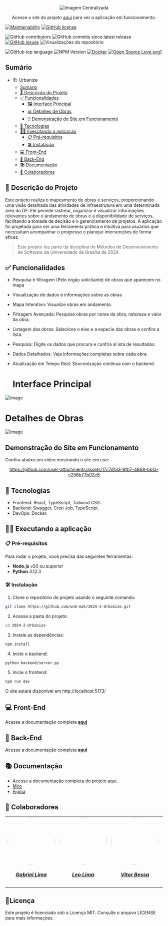 <p align="center">
  <img src="https://github.com/user-attachments/assets/8e3116f2-ca09-4204-9019-510d42ae9b41" alt="Imagem Centralizada" />
</p>
<p align="center">
  Acesse o site do projeto <a href="https://urbanizemds.netlify.app/" target="_blank">aqui</a> para ver a aplicação em funcionamento.
</p>

[![Maintainability](https://api.codeclimate.com/v1/badges/b8b4dc2e5c0c5a1cb0c9/maintainability)](https://codeclimate.com/github/unb-mds/2024-2-Urbanize/maintainability)
[![GitHub license](https://img.shields.io/github/license/Naereen/StrapDown.js.svg)](https://github.com/Naereen/StrapDown.js/blob/master/LICENSE)

![GitHub contributors](https://img.shields.io/github/contributors/unb-mds/2024-2-Urbanize)
![GitHub commits since latest release](https://img.shields.io/github/commits-since/unb-mds/2024-2-Urbanize/latest)
[![GitHub Issues](https://img.shields.io/github/issues/unb-mds/2024-2-Urbanize)](https://github.com/unb-mds/2024-2-Urbanize/issues)
![Visualizações do repositório](https://views.whatilearened.today/views/github/unb-mds/2024-2-Urbanize.svg)

![GitHub top language](https://img.shields.io/github/languages/top/unb-mds/2024-2-Urbanize)
![NPM Version](https://img.shields.io/npm/v/vite)
[![Docker](https://badgen.net/badge/icon/docker?icon=docker&label)](https://https://docker.com/)
[![Open Source Love svg1](https://badges.frapsoft.com/os/v1/open-source.svg?v=103)](https://github.com/ellerbrock/open-source-badges/)

## Sumário
- 🏗️ Urbanize
  - [Sumário](#sumário)
  - [📝 Descrição do Projeto](#-descrição-do-projeto)
  - [✅ Funcionalidades](#-funcionalidades)
    - [🖼️ Interface Principal](#interface-principal)
    - [📊 Detalhes de Obras](#detalhes-de-obras)
    - [🖱️ Demonstração do Site em Funcionamento](#Demonstração-do-Site-em-Funcionamento)
  - [📱 Tecnologias](#-tecnologias)
  - [🧑‍🏭 Executando a aplicação](#-executando-a-aplicação)
    - [📋 Pré-requisitos](#-pré-requisitos)
    - [🛠️ Instalação](#instalação)
  - [💻 Front-End](#-front-end)
  - [🤖 Back-End](#-back-end)
  - [📚 Documentação](#-documentação)
  - [👥 Colaboradores](#-colaboradores)

## 📝 Descrição do Projeto

Este projeto realiza o mapeamento de obras e serviços, proporcionando uma visão detalhada das atividades de infraestrutura em uma determinada área do DF. Ele permite rastrear, organizar e visualizar informações relevantes sobre o andamento de obras e a disponibilidade de serviços, facilitando a tomada de decisão e o gerenciamento de projetos. A aplicação foi projetada para ser uma ferramenta prática e intuitiva para usuários que necessitam acompanhar o progresso e planejar intervenções de forma eficaz.

> Este projeto faz parte da disciplina de Métodos de Desenvolvimento de Software da Universidade de Brasília de 2024.

## ✅ Funcionalidades 
- Pesquisa e filtragem (Pelo órgão solicitante) de obras que aparecem no mapa
- Visualização de dados e informações sobre as obras
- Mapa Interativo: Visualize obras em andamento.
- Filtragem Avançada: Pesquise obras por nome da obra, natureza  e valor da obra.
- Listagem das obras: Selecione o eixo e a especie das obras e confira a lista.
- Pesquisa: Digite os dados que procura e confira al ista de resultados. 
- Dados Detalhados: Veja informações completas sobre cada obra.
- Atualização em Tempo Real: Sincronização contínua com o backend.

  # Interface Principal
![image](https://github.com/user-attachments/assets/6e3ed08c-dea4-42fd-acf9-07ac43e82a35)

  # Detalhes de Obras
![image](https://github.com/user-attachments/assets/9e663b66-fa41-4a8d-9695-d0cae904b858)

  ## Demonstração do Site em Funcionamento

Confira abaixo um vídeo mostrando o site em uso:
  <div align="center">  

https://github.com/user-attachments/assets/17c7df33-9fb7-4868-bb1a-c256b77b02e8

  </div>

## 📱 Tecnologias 
- Frontend: React, TypeScript, Tailwind CSS.
- Backend: Swagger, Cron Job, TypeScript.
- DevOps: Docker.

## 🧑‍🏭 Executando a aplicação
### 📋 Pré-requisitos
Para rodar o projeto, você precisa das seguintes ferramentas:
- **Node.js** v20 ou superior
- **Python** 3.12.3

### 🛠️ Instalação
  
1. Clone o repositório do projeto usando o seguinte comando:

```bash
git clone https://github.com/unb-mds/2024-2-Urbanize.git
```
2. Acesse a pasta do projeto:
```bash
cd 2024-2-Urbanize
```
3. Instale as dependências:
```bash
npm install
```
4. Inicie o backend:
```bash
python backend/server.py
```
5. Inicie o frontend:
```bash
npm run dev
```
O site estará disponível em http://localhost:5173/

## 💻 Front-End

Acesse a documentação completa [**aqui**](https://github.com/unb-mds/2024-2-Urbanize/blob/main/frontend/README.md)

## 🤖 Back-End

Acesse a documentação completa [**aqui**](https://github.com/unb-mds/2024-2-Urbanize/blob/main/backend/README.md)

## 📚 Documentação

- Acesse a documentação completa do projeto [aqui](https://unb-mds.github.io/2024-2-Urbanize/).
- [Miro](https://miro.com/welcomeonboard/dnAvb1JGWUZzUy9VMWZ2TzBCNnNFUTVTRytYUkhWOC8xckVKNnEwcVJ3ODR0SEsxYVU5ODdrUlZCYm0yTGQvcGErKzNyNElvN3dyVGFTZmNWSXJvV1o2T1FSblBmMzdGNVR2Zk1RUmtnQzkwcmJrYm9pdnZEU2Fjem9iY1FaZm4hZQ==?share_link_id=355575909966)
- [Figma](https://www.figma.com/design/DYEq9aokP5ZRNHNsfSQnFw/Urbanize?node-id=247-2&node-type=canvas&t=eyd9R0ranoBqN73u-0)

## 👥 Colaboradores

<center>
<table style="margin-left: auto; margin-right: auto;">
    <tr>
        <td align="center">
            <a href="https://github.com/gabriel-lima258">
                <img style="border-radius: 50%;" src="https://avatars.githubusercontent.com/u/116119327?v=4" width="150px;"/>
                <h5 class="text-center">Gabriel Lima</h5>
            </a>
        </td>
        <td align="center">
            <a href="https://github.com/leozinlima">
                <img style="border-radius: 50%;" src="https://avatars.githubusercontent.com/u/105813929?v=4" width="150px;"/>
                <h5 class="text-center">Leo Lima</h5>
            </a>
        </td>
        <td align="center">
            <a href="https://github.com/Bessazs">
                <img style="border-radius: 50%;" src="https://avatars.githubusercontent.com/u/118318004?v=4" width="150px;"/>
                <h5 class="text-center">Vitor Bessa</h5>
            </a>
        </td>
        </td>
        <td align="center">
            <a href="https://github.com/MateuSansete">
                <img style="border-radius: 50%;" src="https://avatars.githubusercontent.com/u/164573233?v=4" width="150px;"/>
                <h5 class="text-center">Mateus Bastos</h5>
            </a>
        </td>
        <td align="center">
            <a href="https://github.com/Fernandavazgit1">
                <img style="border-radius: 50%;" src="https://avatars.githubusercontent.com/u/144569110?v=4" width="150px;"/>
                <h5 class="text-center">Fernanda Vaz</h5>
            </a>
        </td>
        <td align="center">
            <a href="https://github.com/angelicaccampos">
                <img style="border-radius: 50%;" src="https://avatars.githubusercontent.com/u/82877749?v=4" width="150px;"/>
                <h5 class="text-center">Angelica Campos</h5>
            </a>
        </td>
        
        
</table>
</center>

## 📝Licença
Este projeto é licenciado sob a Licença MIT. Consulte o arquivo LICENSE para mais informações.
